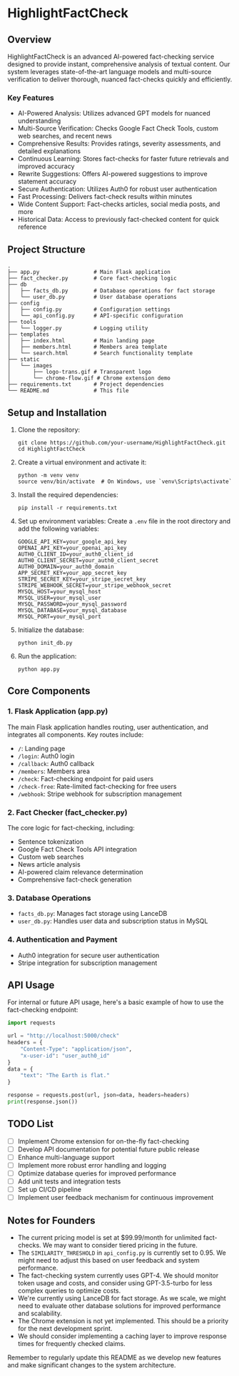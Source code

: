 # HighlightFactCheck

## Overview

HighlightFactCheck is an advanced AI-powered fact-checking service designed to provide instant, comprehensive analysis of textual content. Our system leverages state-of-the-art language models and multi-source verification to deliver thorough, nuanced fact-checks quickly and efficiently.

### Key Features

- AI-Powered Analysis: Utilizes advanced GPT models for nuanced understanding
- Multi-Source Verification: Checks Google Fact Check Tools, custom web searches, and recent news
- Comprehensive Results: Provides ratings, severity assessments, and detailed explanations
- Continuous Learning: Stores fact-checks for faster future retrievals and improved accuracy
- Rewrite Suggestions: Offers AI-powered suggestions to improve statement accuracy
- Secure Authentication: Utilizes Auth0 for robust user authentication
- Fast Processing: Delivers fact-check results within minutes
- Wide Content Support: Fact-checks articles, social media posts, and more
- Historical Data: Access to previously fact-checked content for quick reference

## Project Structure

```
.
├── app.py                 # Main Flask application
├── fact_checker.py        # Core fact-checking logic
├── db
│   ├── facts_db.py        # Database operations for fact storage
│   └── user_db.py         # User database operations
├── config
│   ├── config.py          # Configuration settings
│   └── api_config.py      # API-specific configuration
├── tools
│   └── logger.py          # Logging utility
├── templates
│   ├── index.html         # Main landing page
│   ├── members.html       # Members area template
│   └── search.html        # Search functionality template
├── static
│   └── images
│       ├── logo-trans.gif # Transparent logo
│       └── chrome-flow.gif # Chrome extension demo
├── requirements.txt       # Project dependencies
└── README.md              # This file
```

## Setup and Installation

1. Clone the repository:
   ```
   git clone https://github.com/your-username/HighlightFactCheck.git
   cd HighlightFactCheck
   ```

2. Create a virtual environment and activate it:
   ```
   python -m venv venv
   source venv/bin/activate  # On Windows, use `venv\Scripts\activate`
   ```

3. Install the required dependencies:
   ```
   pip install -r requirements.txt
   ```

4. Set up environment variables:
   Create a `.env` file in the root directory and add the following variables:
   ```
   GOOGLE_API_KEY=your_google_api_key
   OPENAI_API_KEY=your_openai_api_key
   AUTH0_CLIENT_ID=your_auth0_client_id
   AUTH0_CLIENT_SECRET=your_auth0_client_secret
   AUTH0_DOMAIN=your_auth0_domain
   APP_SECRET_KEY=your_app_secret_key
   STRIPE_SECRET_KEY=your_stripe_secret_key
   STRIPE_WEBHOOK_SECRET=your_stripe_webhook_secret
   MYSQL_HOST=your_mysql_host
   MYSQL_USER=your_mysql_user
   MYSQL_PASSWORD=your_mysql_password
   MYSQL_DATABASE=your_mysql_database
   MYSQL_PORT=your_mysql_port
   ```

5. Initialize the database:
   ```
   python init_db.py
   ```

6. Run the application:
   ```
   python app.py
   ```

## Core Components

### 1. Flask Application (app.py)

The main Flask application handles routing, user authentication, and integrates all components. Key routes include:

- `/`: Landing page
- `/login`: Auth0 login
- `/callback`: Auth0 callback
- `/members`: Members area
- `/check`: Fact-checking endpoint for paid users
- `/check-free`: Rate-limited fact-checking for free users
- `/webhook`: Stripe webhook for subscription management

### 2. Fact Checker (fact_checker.py)

The core logic for fact-checking, including:

- Sentence tokenization
- Google Fact Check Tools API integration
- Custom web searches
- News article analysis
- AI-powered claim relevance determination
- Comprehensive fact-check generation

### 3. Database Operations

- `facts_db.py`: Manages fact storage using LanceDB
- `user_db.py`: Handles user data and subscription status in MySQL

### 4. Authentication and Payment

- Auth0 integration for secure user authentication
- Stripe integration for subscription management

## API Usage

For internal or future API usage, here's a basic example of how to use the fact-checking endpoint:

```python
import requests

url = "http://localhost:5000/check"
headers = {
    "Content-Type": "application/json",
    "x-user-id": "user_auth0_id"
}
data = {
    "text": "The Earth is flat."
}

response = requests.post(url, json=data, headers=headers)
print(response.json())
```

## TODO List

- [ ] Implement Chrome extension for on-the-fly fact-checking
- [ ] Develop API documentation for potential future public release
- [ ] Enhance multi-language support
- [ ] Implement more robust error handling and logging
- [ ] Optimize database queries for improved performance
- [ ] Add unit tests and integration tests
- [ ] Set up CI/CD pipeline
- [ ] Implement user feedback mechanism for continuous improvement

## Notes for Founders

- The current pricing model is set at $99.99/month for unlimited fact-checks. We may want to consider tiered pricing in the future.
- The `SIMILARITY_THRESHOLD` in `api_config.py` is currently set to 0.95. We might need to adjust this based on user feedback and system performance.
- The fact-checking system currently uses GPT-4. We should monitor token usage and costs, and consider using GPT-3.5-turbo for less complex queries to optimize costs.
- We're currently using LanceDB for fact storage. As we scale, we might need to evaluate other database solutions for improved performance and scalability.
- The Chrome extension is not yet implemented. This should be a priority for the next development sprint.
- We should consider implementing a caching layer to improve response times for frequently checked claims.

Remember to regularly update this README as we develop new features and make significant changes to the system architecture.
